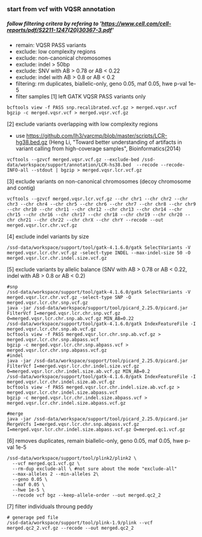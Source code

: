 ### start from vcf with VQSR annotation
##### follow filtering critera by refering to 'https://www.cell.com/cell-reports/pdf/S2211-1247(20)30367-3.pdf' 
* remain: VQSR PASS variants
* exclude: low complexity regions 
* exclude: non-canonical chromosomes
* exclude: indel > 50bp
* exclude: SNV with AB > 0.78 or AB < 0.22 
* exclude: indel with AB > 0.8 or AB < 0.2
* filtering: rm duplicates, biallelic-only, geno 0.05, maf 0.05, hwe p-val 1e-5
* filter samples
[1] left GATK VQSR PASS variants only
~~~bashscript
bcftools view -f PASS snp.recalibrated.vcf.gz > merged.vqsr.vcf
bgzip -c merged.vqsr.vcf > merged.vqsr.vcf.gz
~~~
[2] exclude variants overlapping with low complexity regions
- use https://github.com/lh3/varcmp/blob/master/scripts/LCR-hg38.bed.gz (Heng Li, "Toward better understanding of artifacts in variant calling from high-coverage samples", Bioinformatics(2014)
~~~bashscript
vcftools --gzvcf merged.vqsr.vcf.gz --exclude-bed /ssd-data/workspace/support/annotation/LCR-hs38.bed  --recode --recode-INFO-all --stdout | bgzip > merged.vqsr.lcr.vcf.gz
~~~
[3] exclude variants on non-canonical chromosomes (decoy chromosome and contig)
~~~bashscript
vcftools --gzvcf merged.vqsr.lcr.vcf.gz --chr chr1 --chr chr2 --chr chr3 --chr chr4 --chr chr5 --chr chr6 --chr chr7 --chr chr8 --chr chr9 --chr chr10 --chr chr11 --chr chr12 --chr chr13 --chr chr14 --chr chr15 --chr chr16 --chr chr17 --chr chr18 --chr chr19 --chr chr20 --chr chr21 --chr chr22 --chr chrX --chr chrY --recode --out merged.vqsr.lcr.chr.vcf.gz
~~~
[4] exclude indel variants by size
~~~bashscript
/ssd-data/workspace/support/tool/gatk-4.1.6.0/gatk SelectVariants -V merged.vqsr.lcr.chr.vcf.gz -select-type INDEL --max-indel-size 50 -O merged.vqsr.lcr.chr.indel.size.vcf.gz
~~~
[5] exclude variants by allelic balance (SNV with AB > 0.78 or AB < 0.22, indel with AB > 0.8 or AB < 0.2)
~~~bashscript
#snp
/ssd-data/workspace/support/tool/gatk-4.1.6.0/gatk SelectVariants -V merged.vqsr.lcr.chr.vcf.gz -select-type SNP -O merged.vqsr.lcr.chr.snp.vcf.gz 
java -jar /ssd-data/workspace/support/tool/picard_2.25.0/picard.jar FilterVcf I=merged.vqsr.lcr.chr.snp.vcf.gz O=merged.vqsr.lcr.chr.snp.ab.vcf.gz MIN_AB=0.22
/ssd-data/workspace/support/tool/gatk-4.1.6.0/gatk IndexFeatureFile -I merged.vqsr.lcr.chr.snp.ab.vcf.gz
bcftools view -f PASS merged.vqsr.lcr.chr.snp.ab.vcf.gz > merged.vqsr.lcr.chr.snp.abpass.vcf
bgzip -c merged.vqsr.lcr.chr.snp.abpass.vcf > merged.vqsr.lcr.chr.snp.abpass.vcf.gz
#indel
java -jar /ssd-data/workspace/support/tool/picard_2.25.0/picard.jar FilterVcf I=merged.vqsr.lcr.chr.indel.size.vcf.gz O=merged.vqsr.lcr.chr.indel.size.ab.vcf.gz MIN_AB=0.2
/ssd-data/workspace/support/tool/gatk-4.1.6.0/gatk IndexFeatureFile -I merged.vqsr.lcr.chr.indel.size.ab.vcf.gz
bcftools view -f PASS merged.vqsr.lcr.chr.indel.size.ab.vcf.gz > merged.vqsr.lcr.chr.indel.size.abpass.vcf
bgzip -c merged.vqsr.lcr.chr.indel.size.abpass.vcf > merged.vqsr.lcr.chr.indel.size.abpass.vcf.gz

#merge
java -jar /ssd-data/workspace/support/tool/picard_2.25.0/picard.jar MergeVcfs I=merged.vqsr.lcr.chr.snp.abpass.vcf.gz I=merged.vqsr.lcr.chr.indel.size.abpass.vcf.gz O=merged.qc1.vcf.gz
~~~
[6] removes duplicates, remain biallelic-only, geno 0.05, maf 0.05, hwe p-val 1e-5
~~~bashscript
/ssd-data/workspace/support/tool/plink2/plink2 \
  --vcf merged.qc1.vcf.gz \
  --rm-dup exclude-all \ #not sure about the mode "exclude-all"
  --max-alleles 2 --min-alleles 2\
  --geno 0.05 \
  --maf 0.05 \
  --hwe 1e-5 \
  --recode vcf bgz --keep-allele-order --out merged.qc2_2
~~~
[7] filter individuals throung peddy
~~~bashscript
# generage ped file
/ssd-data/workspace/support/tool/plink-1.9/plink --vcf merged.qc2_2.vcf.gz --recode --out merged.qc2_2
